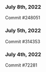### July 8th, 2022

Commit #248051

### July 5th, 2022

Commit #314353


### July 4th, 2022

Commit #72281
